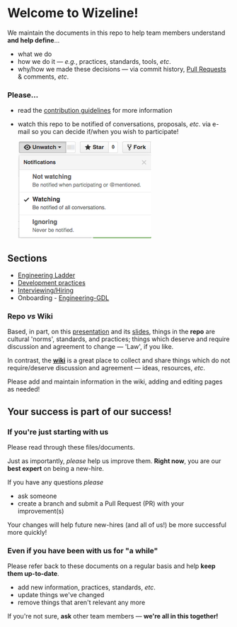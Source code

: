 # Welcome to Wizeline!

We maintain the documents in this repo to help team members understand
**and help define**...

- what we do
- how we do it &mdash; _e.g._, practices, standards, tools, _etc_.
- why/how we made these decisions &mdash; via commit history,
[Pull Requests](https://github.com/wizeline/wize-docs/pulls) & comments, _etc_.

### Please...

- read the [contribution guidelines](CONTRIBUTING.md) for more information
- watch this repo to be notified of conversations, proposals, _etc_.
via e-mail so you can decide if/when you wish to participate!

  ![watch this repo](images/watch-repo.png)

## Sections

- [Engineering Ladder](engineering-ladder/README.md)
- [Development practices](development/README.md)
- [Interviewing/Hiring](interview-process/README.md)
- Onboarding - [Engineering-GDL](onboarding/README.md)

### Repo _vs_ Wiki

Based, in part, on this
[presentation](https://www.youtube.com/watch?v=YIpNpptGX6Q)
and its
[slides](https://speakerdeck.com/rkbodenner/changing-the-laws-of-engineering-with-github-pull-requests-velocity-santa-clara-2015),
things in the **repo** are cultural 'norms', standards, and practices;
things which deserve and require discussion and agreement to change &mdash;
'Law', if you like.

In contrast, the [**wiki**](https://github.com/wizeservices/wize-docs/wiki)
is a great place to collect and share things which do not require/deserve
discussion and agreement &mdash; ideas, resources, _etc_.

Please add and maintain information in the wiki, adding and editing pages as
needed!

## Your success is part of our success!

### If you're just starting with us

Please read through these files/documents.

Just as importantly, *please* help us improve them. **Right now**, you are
our **best expert** on being a new-hire.

If you have any questions *please*
- ask someone
- create a branch and submit a Pull Request (PR) with your improvement(s)

Your changes will help future new-hires (and all of us!) be more successful
more quickly!

### Even if you have been with us for "a while"

Please refer back to these documents on a regular basis and help
**keep them up-to-date**.
- add new information, practices, standards, _etc_.
- update things we've changed
- remove things that aren't relevant any more

If you're not sure, **ask** other team members &mdash;
**we're all in this together!**
